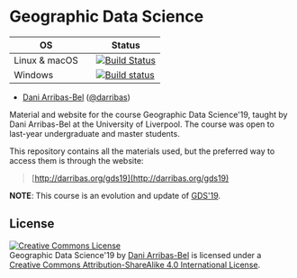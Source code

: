 # Geographic Data Science

| <CENTER>OS</CENTER>    | | <CENTER>Status</CENTER> |
| ------- | ----- | -----------------|
| Linux & macOS  | | [![Build Status](https://travis-ci.org/darribas/gds19.svg?branch=master)](https://travis-ci.org/darribas/gds19) |
| Windows |  | [![Build status](https://ci.appveyor.com/api/projects/status/k9cbbpt03goyo3hd?svg=true)](https://ci.appveyor.com/project/darribas/gds19) |

* [Dani Arribas-Bel](http://darribas.org) ([@darribas](http://darribas.org))

Material and website for the course Geographic Data Science'19, taught
by Dani Arribas-Bel at the University of Liverpool. The course was open to
last-year undergraduate and master students.

This repository contains all the materials used, but the preferred way to
access them is through the website:

> [http://darribas.org/gds19](http://darribas.org/gds19)

**NOTE**: This course is an evolution and update of [GDS'19](http://darribas.org/gds19).

## License

<a rel="license" href="http://creativecommons.org/licenses/by-sa/4.0/"><img alt="Creative Commons License" style="border-width:0" src="https://i.creativecommons.org/l/by-sa/4.0/88x31.png" /></a><br /><span xmlns:dct="http://purl.org/dc/terms/" property="dct:title">Geographic Data Science'19</span> by <a xmlns:cc="http://creativecommons.org/ns#" href="http://darribas.org" property="cc:attributionName" rel="cc:attributionURL">Dani Arribas-Bel</a> is licensed under a <a rel="license" href="http://creativecommons.org/licenses/by-sa/4.0/">Creative Commons Attribution-ShareAlike 4.0 International License</a>.

